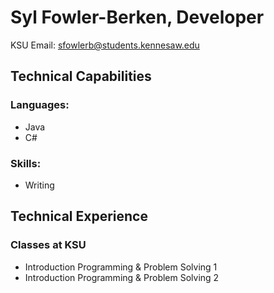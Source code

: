 # Syl Fowler-Berken, Developer
KSU Email: sfowlerb@students.kennesaw.edu
## Technical Capabilities
### Languages:
* Java
* C#
### Skills:
* Writing
## Technical Experience
### Classes at KSU
* Introduction Programming & Problem Solving 1
* Introduction Programming & Problem Solving 2
